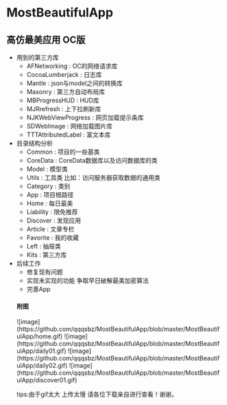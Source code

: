 # MostBeautifulApp
<h2>高仿最美应用 OC版</h2>
<ul>
<li>用到的第三方库

<ul>
<li>AFNetworking         : OC的网络请求库</li>
<li>CocoaLumberjack      : 日志库</li>
<li>Mantle               : json与model之间的转换库</li>
<li>Masonry              : 第三方自动布局库</li>
<li>MBProgressHUD        : HUD库</li>
<li>MJRrefresh           : 上下拉刷新库</li>
<li>NJKWebViewProgress   : 网页加载提示条库</li>
<li>SDWebImage           : 网络加载图片库</li>
<li>TTTAttributedLabel   : 富文本库</li>
</ul></li>
<li>目录结构分析

<ul>
<li>Common           : 项目的一些基类</li>
<li>CoreData         : CoreData数据库以及访问数据库的类</li>
<li>Model            : 模型类</li>
<li>Utils  			 : 工具类 比如：访问服务器获取数据的通用类</li>
<li>Category         : 类别</li>
<li>App     		 : 项目根路径</li>
<li>Home             : 每日最美</li>
<li>Liability        : 限免推荐</li>
<li>Discover         : 发现应用</li>
<li>Article          : 文章专栏</li>
<li>Favorite         : 我的收藏</li>
<li>Left             : 抽屉类</li>
<li>Kits             : 第三方库</li>
</ul></li>
<li>后续工作

<ul>
<li>修复现有问题</li>
<li>实现未实现的功能 争取早日破解最美加密算法</li>
<li>完善App</li>
</ul>

<h4>附图</h4>
![image](https://github.com/qqqsbz/MostBeautifulApp/blob/master/MostBeautifulApp/home.gif)
![image](https://github.com/qqqsbz/MostBeautifulApp/blob/master/MostBeautifulApp/daily01.gif)
![image](https://github.com/qqqsbz/MostBeautifulApp/blob/master/MostBeautifulApp/daily02.gif)
![image](https://github.com/qqqsbz/MostBeautifulApp/blob/master/MostBeautifulApp/discover01.gif)


<p>tips:由于gif太大 上传太慢 请各位下载亲自进行查看！谢谢。</p>
